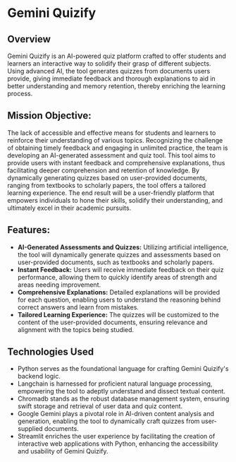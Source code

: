 # Gemini Quizify

## Overview

Gemini Quizify is an AI-powered quiz platform crafted to offer students and learners an interactive way to solidify their grasp of different subjects. Using advanced AI, the tool generates quizzes from documents users provide, giving immediate feedback and thorough explanations to aid in better understanding and memory retention, thereby enriching the learning process.

## Mission Objective:

The lack of accessible and effective means for students and learners to reinforce their understanding of various topics. Recognizing the challenge of obtaining timely feedback and engaging in unlimited practice, the team is developing an AI-generated assessment and quiz tool. This tool aims to provide users with instant feedback and comprehensive explanations, thus facilitating deeper comprehension and retention of knowledge. By dynamically generating quizzes based on user-provided documents, ranging from textbooks to scholarly papers, the tool offers a tailored learning experience. The end result will be a user-friendly platform that empowers individuals to hone their skills, solidify their understanding, and ultimately excel in their academic pursuits.

## Features:

- **AI-Generated Assessments and Quizzes:** Utilizing artificial intelligence, the tool will dynamically generate quizzes and assessments based on user-provided documents, such as textbooks and scholarly papers.
- **Instant Feedback:** Users will receive immediate feedback on their quiz performance, allowing them to quickly identify areas of strength and areas needing improvement.
- **Comprehensive Explanations:** Detailed explanations will be provided for each question, enabling users to understand the reasoning behind correct answers and learn from mistakes.
- **Tailored Learning Experience:** The quizzes will be customized to the content of the user-provided documents, ensuring relevance and alignment with the topics being studied.

## Technologies Used

- Python serves as the foundational language for crafting Gemini Quizify's backend logic.
- Langchain is harnessed for proficient natural language processing, empowering the tool to adeptly understand and dissect textual content.
- Chromadb stands as the robust database management system, ensuring swift storage and retrieval of user data and quiz content.
- Google Gemini plays a pivotal role in AI-driven content analysis and generation, enabling the tool to dynamically craft quizzes from user-supplied documents.
- Streamlit enriches the user experience by facilitating the creation of interactive web applications with Python, enhancing the accessibility and usability of Gemini Quizify.
